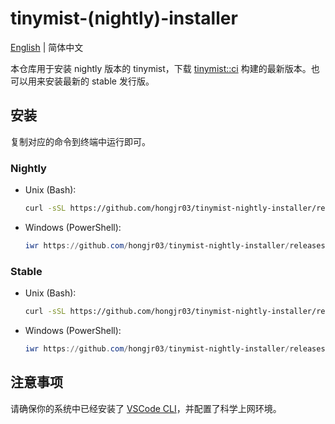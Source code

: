 # tinymist-(nightly)-installer

[English](README.md) | 简体中文

本仓库用于安装 nightly 版本的 tinymist，下载 [tinymist::ci](https://github.com/Myriad-Dreamin/tinymist/actions/workflows/release-vscode.yml) 构建的最新版本。也可以用来安装最新的 stable 发行版。

## 安装

复制对应的命令到终端中运行即可。

### Nightly

- Unix (Bash):

    ```bash
    curl -sSL https://github.com/hongjr03/tinymist-nightly-installer/releases/latest/download/run.sh | bash
    ```

- Windows (PowerShell):

    ```powershell
    iwr https://github.com/hongjr03/tinymist-nightly-installer/releases/latest/download/run.ps1 -UseBasicParsing | iex
    ```

### Stable

- Unix (Bash):

    ```bash
    curl -sSL https://github.com/hongjr03/tinymist-nightly-installer/releases/latest/download/run.sh | bash -s -- --stable
    ```

- Windows (PowerShell):

    ```powershell
    iwr https://github.com/hongjr03/tinymist-nightly-installer/releases/latest/download/run.ps1 -UseBasicParsing | iex -ArgumentList '--stable'
    ```

## 注意事项

请确保你的系统中已经安装了 [VSCode CLI](https://code.visualstudio.com/docs/editor/command-line)，并配置了科学上网环境。
